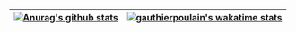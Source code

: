 | [![Anurag's github stats](https://github-readme-stats.vercel.app/api?username=gauthierpoulain&theme=dark&count_private=true&hide_border=true&show_icons=true&layout=compact)](https://github.com/GauthierPoulain?tab=repositories) | [![gauthierpoulain's wakatime stats](https://github-readme-stats.vercel.app/api/wakatime?username=gauthierpoulain&theme=dark&hide_border=true&layout=compact)](https://github.com/GauthierPoulain?tab=repositories)
|:-:|:-:|